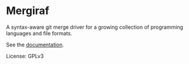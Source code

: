 # Mergiraf

A syntax-aware git merge driver for a growing collection of programming languages and file formats.

See the [documentation](https://mergiraf.org/).

License: GPLv3
